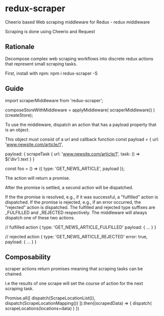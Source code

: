 # redux-scraper
Cheerio based Web scraping middleware for Redux - redux middleware

Scraping is done using Cheerio and Request

## Rationale

Decompose complex web scraping workflows into discrete redux actions that represent small scraping tasks.


First, install with npm: npm i redux-scraper -S

## Guide

import scraperMiddleware from 'redux-scraper';

composeStoreWithMiddleware = applyMiddleware(
  scraperMiddleware()
)(createStore);


To use the middleware, dispatch an action that has a payload property that is an object.

This object must consist of a url and callback function
const payload = { 
   url: 'www.newsite.com/article/1',

payload: {
            scrapeTask {
              url: 'www.newsite.com/article/1',
              task: () => $('div').text
            } 
         }

const foo = () => ({
  type: 'GET_NEWS_ARTICLE',
  payload
});


The action will return a promise.


After the promise is settled, a second action will be dispatched. 

If the the promise is resolved, e.g., if it was successful, a "fulfilled" action is dispatched. If the promise is rejected, e.g., if an error occurred, the "rejected" action is dispatched. The fulfilled and rejected type suffixes are _FULFILLED and _REJECTED respectively. The middleware will always dispatch one of these two actions.

// fulfilled action
{
  type: 'GET_NEWS_ARTICLE_FULFILLED'
  payload: {
    ...
  }
}

// rejected action
{
  type: 'GET_NEWS_ARTICLE_REJECTED'
  error: true,
  payload: {
    ...
  }
}


## Composability

scraper actions return promises meaning that scraping tasks can be chained.

I.e the results of one scrape will set the course of action for the next scraping task.

Promise.all([
  dispatch(ScrapeLocationList()),
  dispatch(ScrapeLocationMapping())
]).then((scrapedData) => {
  dispatch(
    scrapeLocations(locations=data)
  )
})